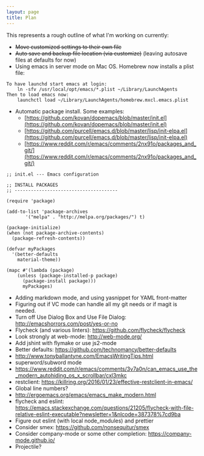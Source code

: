 ```yaml
---
layout: page
title: Plan
---
```


This represents a rough outline of what I'm working on currently:

* ~~Move customized settings to their own file~~
* ~~Auto save and backup file location (via customize)~~ (leaving autosave files at defaults for now)
* Using emacs in server mode on Mac OS. Homebrew now installs a plist file:

```
To have launchd start emacs at login:
    ln -sfv /usr/local/opt/emacs/*.plist ~/Library/LaunchAgents
Then to load emacs now:
    launchctl load ~/Library/LaunchAgents/homebrew.mxcl.emacs.plist
```

* Automatic package install. Some examples:
  * [https://github.com/kovan/dopemacs/blob/master/init.el](https://github.com/kovan/dopemacs/blob/master/init.el)
  * [https://github.com/purcell/emacs.d/blob/master/lisp/init-elpa.el](https://github.com/purcell/emacs.d/blob/master/lisp/init-elpa.el)
  * [https://www.reddit.com/r/emacs/comments/2nx91o/packages_and_git/](https://www.reddit.com/r/emacs/comments/2nx91o/packages_and_git/)

```
;; init.el --- Emacs configuration

;; INSTALL PACKAGES
;; --------------------------------------

(require 'package)

(add-to-list 'package-archives
       '("melpa" . "http://melpa.org/packages/") t)

(package-initialize)
(when (not package-archive-contents)
  (package-refresh-contents))

(defvar myPackages
  '(better-defaults
    material-theme))

(mapc #'(lambda (package)
    (unless (package-installed-p package)
      (package-install package)))
      myPackages)
```

* Adding markdown mode, and using yasnippet for YAML front-matter
* Figuring out if VC mode can handle all my git needs or if magit is needed.
* Turn off Use Dialog Box and Use File Dialog: http://emacshorrors.com/post/yes-or-no
* Flycheck (and various linters): https://github.com/flycheck/flycheck
* Look strongly at web-mode: http://web-mode.org/
* Add jshint with flymake or use js2-mode
* Better defaults: https://github.com/technomancy/better-defaults
* http://www.tonyballantyne.com/EmacsWritingTips.html
* superword/subword mode
* https://www.reddit.com/r/emacs/comments/3v7a0n/can_emacs_use_the_modern_autohiding_os_x_scrollbar/cxl3mkc
* restclient: https://killring.org/2016/01/23/effective-restclient-in-emacs/
* Global line numbers?
* http://ergoemacs.org/emacs/emacs_make_modern.html
* flycheck and eslint: https://emacs.stackexchange.com/questions/21205/flycheck-with-file-relative-eslint-executable?newsletter=1&nlcode=387378%7cd9ba
* Figure out eslint (with local node_modules) and prettier
* Consider smex: https://github.com/nonsequitur/smex
* Consider company-mode or some other completion: https://company-mode.github.io/
* Projectile?
